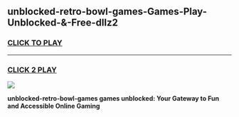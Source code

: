 
## unblocked-retro-bowl-games-Games-Play-Unblocked-&-Free-dllz2
<h3>
<a href="https://premium76.site?title=unblocked-retro-bowl-games&ref=24A">CLICK TO PLAY</a></h3>
<hr>

<h3>
<a href="https://premium76.site?title=unblocked-retro-bowl-games&ref=24A">CLICK 2 PLAY</a>
  
</h3>

<a href="https://premium76.site?title=unblocked-retro-bowl-games&ref=24A"><img src="https://clearcache.store/games.png"></a>


**unblocked-retro-bowl-games games unblocked: Your Gateway to Fun and Accessible Online Gaming**
